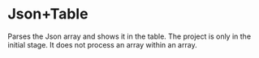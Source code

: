 # Json+Table
Parses the Json array and shows it in the table.
The project is only in the initial stage.
It does not process an array within an array.
